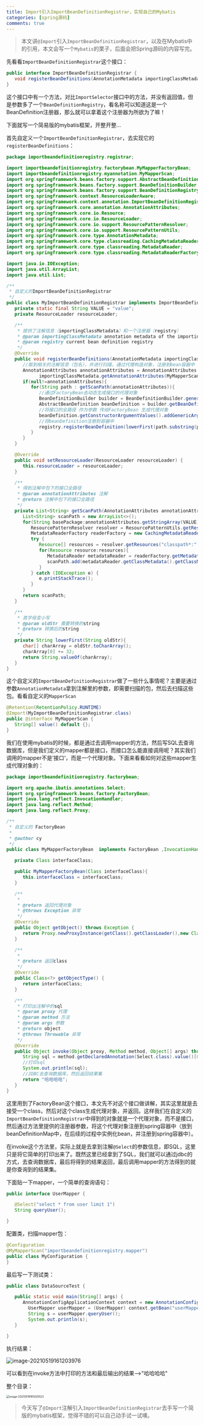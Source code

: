 ```yaml
---
title: Import引入ImportBeanDefinitionRegistrar，实现自己的Mybatis
categories: [spring源码]
comments: true
---
```


> 本文讲`@Import`引入`ImportBeanDefinitionRegistrar`，以及在Mybatis中的引用，本文会写一个`Mybatis`的栗子，后面会把Spring源码的内容写完。

先看看`ImportBeanDefinitionRegistrar`这个接口：

```java
public interface ImportBeanDefinitionRegistrar {
   void registerBeanDefinitions(AnnotationMetadata importingClassMetadata, BeanDefinitionRegistry registry);
}
```

这个接口中有一个方法，对比`ImportSelector`接口中的方法，并没有返回值，但是参数多了一个`BeanDefinitionRegistry`，看名称可以知道这是一个BeanDefinition注册器，那么就可以拿着这个注册器为所欲为了嘛！

下面就写一个简易版的mybatis框架，开整开整...

首先自定义一个`ImportBeanDefinitionRegistrar`，去实现它的`registerBeanDefinitions`：

```java
package importbeandefinitionregistry.registrar;

import importbeandefinitionregistry.factorybean.MyMapperFactoryBean;
import importbeandefinitionregistry.myannotation.MyMapperScan;
import org.springframework.beans.factory.support.AbstractBeanDefinition;
import org.springframework.beans.factory.support.BeanDefinitionBuilder;
import org.springframework.beans.factory.support.BeanDefinitionRegistry;
import org.springframework.context.ResourceLoaderAware;
import org.springframework.context.annotation.ImportBeanDefinitionRegistrar;
import org.springframework.core.annotation.AnnotationAttributes;
import org.springframework.core.io.Resource;
import org.springframework.core.io.ResourceLoader;
import org.springframework.core.io.support.ResourcePatternResolver;
import org.springframework.core.io.support.ResourcePatternUtils;
import org.springframework.core.type.AnnotationMetadata;
import org.springframework.core.type.classreading.CachingMetadataReaderFactory;
import org.springframework.core.type.classreading.MetadataReader;
import org.springframework.core.type.classreading.MetadataReaderFactory;

import java.io.IOException;
import java.util.ArrayList;
import java.util.List;

/**
 * 自定义的ImportBeanDefinitionRegistrar
 */
public class MyImportBeanDefinitionRegistrar implements ImportBeanDefinitionRegistrar , ResourceLoaderAware {
   private static final String VALUE = "value";
   private ResourceLoader resourceLoader;

   /**
    * 提供了注解信息（importingClassMetadata）和一个注册器（registry）
    * @param importingClassMetadata annotation metadata of the importing class
    * @param registry current bean definition registry
    */
   @Override
   public void registerBeanDefinitions(AnnotationMetadata importingClassMetadata, BeanDefinitionRegistry registry) {
      //取到相关的注解信息（包名），并进行扫描，通过代理构造对象，注册到bean容器中
      AnnotationAttributes annotationAttributes = AnnotationAttributes.fromMap(
            importingClassMetadata.getAnnotationAttributes(MyMapperScan.class.getName()));
      if(null!=annotationAttributes){
         for(String path : getScanPath(annotationAttributes)){
            //通过FactoryBean去动态生成接口的代理对象
            BeanDefinitionBuilder builder = BeanDefinitionBuilder.genericBeanDefinition(MyMapperFactoryBean.class);
            AbstractBeanDefinition beanDefinition = builder.getBeanDefinition();
            //将接口的全路径 作为参数 传给FactoryBean 生成代理对象
            beanDefinition.getConstructorArgumentValues().addGenericArgumentValue(path);
            //将beanDefinition注册到容器中
            registry.registerBeanDefinition(lowerFirst(path.substring(path.lastIndexOf(".")+1)),beanDefinition);
         }
      }
   }

   @Override
   public void setResourceLoader(ResourceLoader resourceLoader) {
      this.resourceLoader = resourceLoader;
   }

   /**
    * 得到注解中包下的接口全路径
    * @param annotationAttributes 注解
    * @return 注解中包下的接口全路径
    */
   private List<String> getScanPath(AnnotationAttributes annotationAttributes){
      List<String> scanPath = new ArrayList<>();
      for(String basePackage:annotationAttributes.getStringArray(VALUE)){
         ResourcePatternResolver resolver = ResourcePatternUtils.getResourcePatternResolver(resourceLoader);
         MetadataReaderFactory readerFactory = new CachingMetadataReaderFactory(resolver);
         try {
            Resource[] resources = resolver.getResources("classpath*:" + basePackage.replace('.', '/') + "/**/*.class");
            for(Resource resource:resources){
               MetadataReader metadataReader = readerFactory.getMetadataReader(resource);
               scanPath.add(metadataReader.getClassMetadata().getClassName());
            }
         } catch (IOException e) {
            e.printStackTrace();
         }
      }
      return scanPath;
   }

   /**
    * 首字母变小写
    * @param oldStr 需要转换的string
    * @return 转换后的string
    */
   private String lowerFirst(String oldStr){
      char[] charArray = oldStr.toCharArray();
      charArray[0] += 32;
      return String.valueOf(charArray);
   }
}
```



这个自定义的`ImportBeanDefinitionRegistrar`做了一些什么事情呢？主要是通过参数`AnnotationMetadata`拿到注解里的参数，即需要扫描的包，然后去扫描这些包。看看自定义的`MapperScan`

```java
@Retention(RetentionPolicy.RUNTIME)
@Import(MyImportBeanDefinitionRegistrar.class)
public @interface MyMapperScan {
   String[] value() default {};
}
```

我们在使用mybatis的时候，都是通过去调用mapper的方法，然后写SQL去查询数据库，但是我们定义的mapper都是接口，而接口怎么能直接调用呢？其实我们调用的mapper不是’接口‘，而是一个代理对象。下面来看看如何对这些mapper生成代理对象的：

```java
package importbeandefinitionregistry.factorybean;

import org.apache.ibatis.annotations.Select;
import org.springframework.beans.factory.FactoryBean;
import java.lang.reflect.InvocationHandler;
import java.lang.reflect.Method;
import java.lang.reflect.Proxy;

/**
 * 自定义的 FactoryBean
 *
 * @author cy
 */
public class MyMapperFactoryBean  implements FactoryBean ,InvocationHandler{

   private Class interfaceClass;

   public MyMapperFactoryBean(Class interfaceClass){
      this.interfaceClass = interfaceClass;
   }

   /**
    *
    * @return 返回代理对象
    * @throws Exception 异常
    */
   @Override
   public Object getObject() throws Exception {
      return Proxy.newProxyInstance(getClass().getClassLoader(),new Class[]{interfaceClass},this);
   }

   /**
    *
    * @return 返回class
    */
   @Override
   public Class<?> getObjectType() {
      return interfaceClass;
   }

   /**
    * 打印出注解中的sql
    * @param proxy 代理
    * @param method 方法
    * @param args 参数
    * @return object
    * @throws Throwable 异常
    */
   @Override
   public Object invoke(Object proxy, Method method, Object[] args) throws Throwable {
      String sql = method.getDeclaredAnnotation(Select.class).value()[0];
      //打印sql
      System.out.println(sql);
      //JDBC去查询数据库，然后返回结果集
      return "哈哈哈哈";
   }
}
```

这里用到了FactoryBean这个接口，本文先不对这个接口做讲解，其实这里就是去接受一个class，然后对这个class生成代理对象，并返回。这样我们在自定义的`ImportBeanDefinitionRegistrar`中得到的对象就是一个代理对象，而不是接口，然后通过方法里提供的注册器参数，将这个代理对象注册到spring容器中（放到beanDefinitionMap中，在后续的过程中实例化bean，并注册到spring容器中）。

在invoke这个方法里，实际上就是去拿到注解`@Select`的参数信息，即SQL，这里只是将它简单的打印出来了。既然这里已经拿到了SQL，我们就可以通过jdbc的方式，去查询数据库，最后将得到的结果返回，最后调用mapper的方法得到的就是你查询到的结果集。

下面贴一下mapper，一个简单的查询语句：

```java
public interface UserMapper {

   @Select("select * from user limit 1")
   String queryUser();

}
```



配置类，扫描mapper包：

```java
@Configuration
@MyMapperScan("importbeandefinitionregistry.mapper")
public class MyConfiguration {
}
```



最后写一下测试类：

```java
public class DataSourceTest {

   public static void main(String[] args) {
      AnnotationConfigApplicationContext context = new AnnotationConfigApplicationContext(MyConfiguration.class);
		UserMapper userMapper = (UserMapper) context.getBean("userMapper");
		String s = userMapper.queryUser();
		System.out.println(s);
   }

}
```

执行结果：

![image-20210519161203976](https://aries-cy.github.io/assets/note_img/result.png)

可以看到在invoke方法中打印的方法和最后输出的结果—>"哈哈哈哈"

整个目录：

<img src="https://aries-cy.github.io/assets/note_img/ml.png" alt="image-20210519161425523" style="zoom:50%;" />

> 今天写了`@Import`注解引入`ImportBeanDefinitionRegistrar`去手写一个简版的mybatis框架，觉得不错的可以自己动手试一试噢。